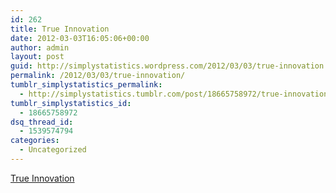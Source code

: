 ```yaml
---
id: 262
title: True Innovation
date: 2012-03-03T16:05:06+00:00
author: admin
layout: post
guid: http://simplystatistics.wordpress.com/2012/03/03/true-innovation
permalink: /2012/03/03/true-innovation/
tumblr_simplystatistics_permalink:
  - http://simplystatistics.tumblr.com/post/18665758972/true-innovation
tumblr_simplystatistics_id:
  - 18665758972
dsq_thread_id:
  - 1539574794
categories:
  - Uncategorized
---
```

[True Innovation](http://www.nytimes.com/2012/02/26/opinion/sunday/innovation-and-the-bell-labs-miracle.html)